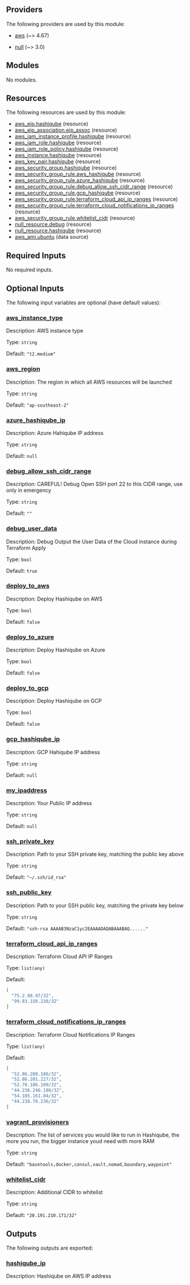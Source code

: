 ## Providers

The following providers are used by this module:

- <a name="provider_aws"></a> [aws](#provider_aws) (~> 4.67)

- <a name="provider_null"></a> [null](#provider_null) (~> 3.0)

## Modules

No modules.

## Resources

The following resources are used by this module:

- [aws_eip.hashiqube](https://registry.terraform.io/providers/hashicorp/aws/latest/docs/resources/eip) (resource)
- [aws_eip_association.eip_assoc](https://registry.terraform.io/providers/hashicorp/aws/latest/docs/resources/eip_association) (resource)
- [aws_iam_instance_profile.hashiqube](https://registry.terraform.io/providers/hashicorp/aws/latest/docs/resources/iam_instance_profile) (resource)
- [aws_iam_role.hashiqube](https://registry.terraform.io/providers/hashicorp/aws/latest/docs/resources/iam_role) (resource)
- [aws_iam_role_policy.hashiqube](https://registry.terraform.io/providers/hashicorp/aws/latest/docs/resources/iam_role_policy) (resource)
- [aws_instance.hashiqube](https://registry.terraform.io/providers/hashicorp/aws/latest/docs/resources/instance) (resource)
- [aws_key_pair.hashiqube](https://registry.terraform.io/providers/hashicorp/aws/latest/docs/resources/key_pair) (resource)
- [aws_security_group.hashiqube](https://registry.terraform.io/providers/hashicorp/aws/latest/docs/resources/security_group) (resource)
- [aws_security_group_rule.aws_hashiqube](https://registry.terraform.io/providers/hashicorp/aws/latest/docs/resources/security_group_rule) (resource)
- [aws_security_group_rule.azure_hashiqube](https://registry.terraform.io/providers/hashicorp/aws/latest/docs/resources/security_group_rule) (resource)
- [aws_security_group_rule.debug_allow_ssh_cidr_range](https://registry.terraform.io/providers/hashicorp/aws/latest/docs/resources/security_group_rule) (resource)
- [aws_security_group_rule.gcp_hashiqube](https://registry.terraform.io/providers/hashicorp/aws/latest/docs/resources/security_group_rule) (resource)
- [aws_security_group_rule.terraform_cloud_api_ip_ranges](https://registry.terraform.io/providers/hashicorp/aws/latest/docs/resources/security_group_rule) (resource)
- [aws_security_group_rule.terraform_cloud_notifications_ip_ranges](https://registry.terraform.io/providers/hashicorp/aws/latest/docs/resources/security_group_rule) (resource)
- [aws_security_group_rule.whitelist_cidr](https://registry.terraform.io/providers/hashicorp/aws/latest/docs/resources/security_group_rule) (resource)
- [null_resource.debug](https://registry.terraform.io/providers/hashicorp/null/latest/docs/resources/resource) (resource)
- [null_resource.hashiqube](https://registry.terraform.io/providers/hashicorp/null/latest/docs/resources/resource) (resource)
- [aws_ami.ubuntu](https://registry.terraform.io/providers/hashicorp/aws/latest/docs/data-sources/ami) (data source)

## Required Inputs

No required inputs.

## Optional Inputs

The following input variables are optional (have default values):

### <a name="input_aws_instance_type"></a> [aws_instance_type](#input_aws_instance_type)

Description: AWS instance type

Type: `string`

Default: `"t2.medium"`

### <a name="input_aws_region"></a> [aws_region](#input_aws_region)

Description: The region in which all AWS resources will be launched

Type: `string`

Default: `"ap-southeast-2"`

### <a name="input_azure_hashiqube_ip"></a> [azure_hashiqube_ip](#input_azure_hashiqube_ip)

Description: Azure Hahiqube IP address

Type: `string`

Default: `null`

### <a name="input_debug_allow_ssh_cidr_range"></a> [debug_allow_ssh_cidr_range](#input_debug_allow_ssh_cidr_range)

Description: CAREFUL! Debug Open SSH port 22 to this CIDR range, use only in emergency

Type: `string`

Default: `""`

### <a name="input_debug_user_data"></a> [debug_user_data](#input_debug_user_data)

Description: Debug Output the User Data of the Cloud instance during Terraform Apply

Type: `bool`

Default: `true`

### <a name="input_deploy_to_aws"></a> [deploy_to_aws](#input_deploy_to_aws)

Description: Deploy Hashiqube on AWS

Type: `bool`

Default: `false`

### <a name="input_deploy_to_azure"></a> [deploy_to_azure](#input_deploy_to_azure)

Description: Deploy Hashiqube on Azure

Type: `bool`

Default: `false`

### <a name="input_deploy_to_gcp"></a> [deploy_to_gcp](#input_deploy_to_gcp)

Description: Deploy Hashiqube on GCP

Type: `bool`

Default: `false`

### <a name="input_gcp_hashiqube_ip"></a> [gcp_hashiqube_ip](#input_gcp_hashiqube_ip)

Description: GCP Hahiqube IP address

Type: `string`

Default: `null`

### <a name="input_my_ipaddress"></a> [my_ipaddress](#input_my_ipaddress)

Description: Your Public IP address

Type: `string`

Default: `null`

### <a name="input_ssh_private_key"></a> [ssh_private_key](#input_ssh_private_key)

Description: Path to your SSH private key, matching the public key above

Type: `string`

Default: `"~/.ssh/id_rsa"`

### <a name="input_ssh_public_key"></a> [ssh_public_key](#input_ssh_public_key)

Description: Path to your SSH public key, matching the private key below

Type: `string`

Default: `"ssh-rsa AAAAB3NzaC1yc2EAAAADAQABAAABAQ......"`

### <a name="input_terraform_cloud_api_ip_ranges"></a> [terraform_cloud_api_ip_ranges](#input_terraform_cloud_api_ip_ranges)

Description: Terraform Cloud API IP Ranges

Type: `list(any)`

Default:

```json
[
  "75.2.98.97/32",
  "99.83.150.238/32"
]
```

### <a name="input_terraform_cloud_notifications_ip_ranges"></a> [terraform_cloud_notifications_ip_ranges](#input_terraform_cloud_notifications_ip_ranges)

Description: Terraform Cloud Notifications IP Ranges

Type: `list(any)`

Default:

```json
[
  "52.86.200.106/32",
  "52.86.201.227/32",
  "52.70.186.109/32",
  "44.236.246.186/32",
  "54.185.161.84/32",
  "44.238.78.236/32"
]
```

### <a name="input_vagrant_provisioners"></a> [vagrant_provisioners](#input_vagrant_provisioners)

Description: The list of services you would like to run in Hashiqube, the more you run, the bigger instance youd need with more RAM

Type: `string`

Default: `"basetools,docker,consul,vault,nomad,boundary,waypoint"`

### <a name="input_whitelist_cidr"></a> [whitelist_cidr](#input_whitelist_cidr)

Description: Additional CIDR to whitelist

Type: `string`

Default: `"20.191.210.171/32"`

## Outputs

The following outputs are exported:

### <a name="output_hashiqube_ip"></a> [hashiqube_ip](#output_hashiqube_ip)

Description: Hashiqube on AWS IP address
